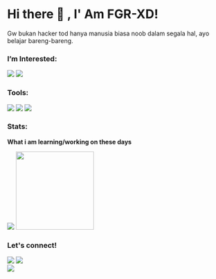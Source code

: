 # Hi there 👋 , I' Am FGR-XD!
Gw bukan hacker tod hanya manusia biasa noob dalam segala hal, ayo belajar bareng-bareng.


### I’m Interested:
<p>
    <img src="https://img.shields.io/badge/Python-v3.7-blue" />
    <img src="https://img.shields.io/badge/PHP-5.3%20--%207.4-blue" />
</p>

### Tools:
<p>
    <img src="https://img.shields.io/badge/OS-Linux%20%7C%20Windows-blue" />
    <img src="https://img.shields.io/badge/Text%20Editor-Visual%20Studio%20Code-blue?&logo=visual%20studio%20code&logoColor=blue" />
    <img src="![Profile views](https://gpvc.arturio.dev/[FGR-XD]" />
</p>

### Stats:
 <summary><strong>What i am learning/working on these days</strong></summary>
<p>
    <img src="https://github-readme-stats.vercel.app/api?username=FGR-XD&hide=contribs,prs&show_icons=true&hide_border=true&title_color=000" />
    <img src="https://github-readme-stats.vercel.app/api/top-langs/?username=FGR-XD&layout=compact" height=180 />
</p>


### Let's connect!
<p>
    <a href="https://www.youtube.com/channel/UCme204gftypglXk2vJiInhA" target="blank"><img src="https://img.shields.io/badge/INSTAGRAM%3A-FGR-%20XD-red" /></a>
    <img src="https://img.shields.io/youtube/channel/subscribers/UCzl4me0YC0wS6CW94Al4wJQ?style=social" /><br>
    <a href="https://wa.me/6285231200267?text=Halo%20gw%20real%20pemilik%20instagram%20F20%FGR-XD" target="blank"><img src="https://img.shields.io/badge/Whatsapp-Klik%20untuk%20hubungi%20gw-green" /></a></br>
</p>
